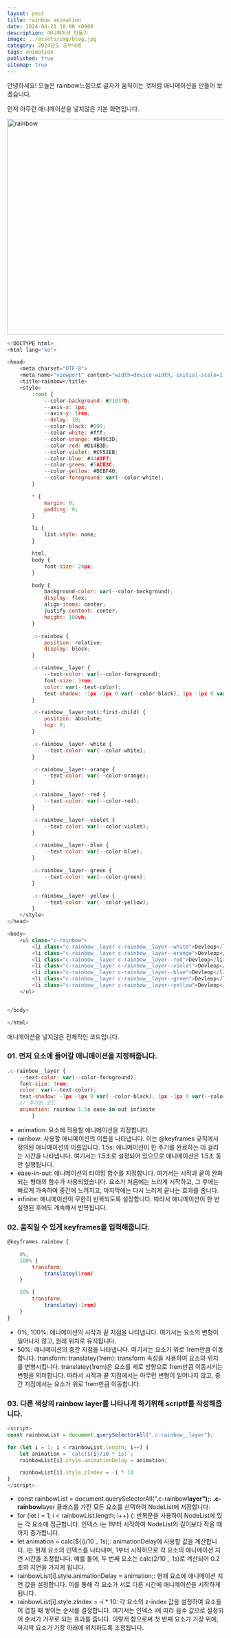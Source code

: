 ```yaml
---
layout: post
title: rainbow animation
date: 2024-04-21 18:00 +0900
description: 애니메이션 만들기
image: ../assets/img/blog.jpg
category: 2024년도 공부내용
tags: animation
published: true
sitemap: true
---
```


안녕하세요!
오늘은 rainbow느낌으로 글자가 움직이는 것처럼 애니메이션을 만들어 보겠습니다.

먼저 아무런 애니메이션을 넣지않은 기본 화면입니다.

<img src="/assets/img/rainbow01.png" alt="rainbow" width="800" height="500" >

```javascript
<!DOCTYPE html>
<html lang="ko">

<head>
    <meta charset="UTF-8">
    <meta name="viewport" content="width=device-width, initial-scale=1.0">
    <title>rainbow</title>
    <style>
        :root {
            --color-background: #31037D;
            --axis-x: 1px;
            --axis-y: 1rem;
            --delay: 10;
            --color-black: #000;
            --color-white: #fff;
            --color-orange: #D49C3D;
            --color-red: #D14B3D;
            --color-violet: #CF52EB;
            --color-blue: #44A3F7;
            --color-green: #5ACB3C;
            --color-yellow: #DEBF40;
            --color-foreground: var(--color-white);
        }

        * {
            margin: 0;
            padding: 0;
        }

        li {
            list-style: none;
        }

        html,
        body {
            font-size: 24px;
        }

        body {
            background-color: var(--color-background);
            display: flex;
            align-items: center;
            justify-content: center;
            height: 100vh;
        }

        .c-rainbow {
            position: relative;
            display: block;
        }

        .c-rainbow__layer {
            --text-color: var(--color-foreground);
            font-size: 3rem;
            color: var(--text-color);
            text-shadow: -1px -1px 0 var(--color-black), 1px -1px 0 var(--color-black), -1px 1px 0 var(--color-black), 1px 1px 0 var(--color-black), 4px 4px 0 rgba(0, 0, 0, 0.2);
        }

        .c-rainbow__layer:not(:first-child) {
            position: absolute;
            top: 0;
        }

        .c-rainbow__layer--white {
            --text-color: var(--color-white);
        }

        .c-rainbow__layer--orange {
            --text-color: var(--color-orange);
        }

        .c-rainbow__layer--red {
            --text-color: var(--color-red);
        }

        .c-rainbow__layer--violet {
            --text-color: var(--color-violet);
        }

        .c-rainbow__layer--blue {
            --text-color: var(--color-blue);
        }

        .c-rainbow__layer--green {
            --text-color: var(--color-green);
        }

        .c-rainbow__layer--yellow {
            --text-color: var(--color-yellow);
        }
    </style>
</head>

<body>
    <ul class="c-rainbow">
        <li class="c-rainbow__layer c-rainbow__layer--white">Devleop</li>
        <li class="c-rainbow__layer c-rainbow__layer--orange">Devleop</li>
        <li class="c-rainbow__layer c-rainbow__layer--red">Devleop</li>
        <li class="c-rainbow__layer c-rainbow__layer--violet">Devleop</li>
        <li class="c-rainbow__layer c-rainbow__layer--blue">Devleop</li>
        <li class="c-rainbow__layer c-rainbow__layer--green">Devleop</li>
        <li class="c-rainbow__layer c-rainbow__layer--yellow">Devleop</li>
    </ul>


</body>

</html>
```

애니메이션을 넣지않은 전체적인 코드입니다.

### 01. 먼저 요소에 들어갈 애니메이션을 지정해줍니다.

```javascript
.c-rainbow__layer {
    --text-color: var(--color-foreground);
    font-size: 3rem;
    color: var(--text-color);
    text-shadow: -1px -1px 0 var(--color-black), 1px -1px 0 var(--color-black), -1px 1px 0 var(--color-black), 1px 1px 0 var(--color-black), 4px 4px 0 rgba(0, 0, 0, 0.2);
    // 추가된 코드
    animation: rainbow 1.5s ease-in-out infinite
        }
```

- animation: 요소에 적용할 애니메이션을 지정합니다.
- rainbow: 사용할 애니메이션의 이름을 나타냅니다. 이는 @keyframes 규칙에서 정의된 애니메이션의 이름입니다.
  1.5s: 애니메이션이 한 주기를 완료하는 데 걸리는 시간을 나타냅니다. 여기서는 1.5초로 설정되어 있으므로 애니메이션은 1.5초 동안 실행됩니다.
- ease-in-out: 애니메이션의 타이밍 함수를 지정합니다. 여기서는 시작과 끝이 완화되는 형태의 함수가 사용되었습니다.
  요소가 처음에는 느리게 시작하고, 그 후에는 빠르게 가속하여 중간에 느려지고, 마지막에는 다시 느리게 끝나는 효과를 줍니다.
- infinite: 애니메이션이 무한히 반복되도록 설정합니다. 따라서 애니메이션이 한 번 실행된 후에도 계속해서 반복됩니다.

### 02. 움직일 수 있게 keyframes을 입력해줍니다.

```javascript
@keyframes rainbow {

    0%,
    100% {
        transform:
            translatey(1rem)
    }

    50% {
        transform:
            translatey(-1rem)
    }
}
```

- 0%, 100%: 애니메이션의 시작과 끝 지점을 나타냅니다. 여기서는 요소의 변형이 일어나지 않고, 원래 위치로 유지됩니다.
- 50%: 애니메이션의 중간 지점을 나타냅니다. 여기서는 요소가 위로 1rem만큼 이동합니다.
  transform: translatey(1rem): transform 속성을 사용하여 요소의 위치를 변형시킵니다.
  translatey(1rem)은 요소를 세로 방향으로 1rem만큼 이동시키는 변형을 의미합니다.
  따라서 시작과 끝 지점에서는 아무런 변형이 일어나지 않고, 중간 지점에서는 요소가 위로 1rem만큼 이동합니다.

### 03. 다른 색상의 rainbow layer를 나타나게 하기위해 scriptf를 작성해줍니다.

```javascript
<script>
const rainbowList = document.querySelectorAll(".c-rainbow__layer");

for (let i = 1; i < rainbowList.length; i++) {
    let animation = `calc(${i}/10 * 1s)`;
    rainbowList[i].style.animationDelay = animation;

    rainbowList[i].style.zIndex = -i * 10
}
</script>
```

- const rainbowList = document.querySelectorAll(".c-rainbow**layer");: .c-rainbow**layer 클래스를 가진 모든 요소를 선택하여 NodeList에 저장합니다.
- for (let i = 1; i < rainbowList.length; i++) {: 반복문을 사용하여 NodeList에 있는 각 요소에 접근합니다.
  인덱스 i는 1부터 시작하여 NodeList의 길이보다 작을 때까지 증가합니다.
- let animation = calc(${i}/10 _ 1s);: animationDelay에 사용할 값을 계산합니다.
  i는 현재 요소의 인덱스를 나타내며, 1부터 시작하므로 각 요소의 애니메이션 지연 시간을 조정합니다.
  예를 들어, 두 번째 요소는 calc(2/10 _ 1s)로 계산되어 0.2초의 지연을 가지게 됩니다.
- rainbowList[i].style.animationDelay = animation;: 현재 요소에 애니메이션 지연 값을 설정합니다.
  이를 통해 각 요소가 서로 다른 시간에 애니메이션을 시작하게 됩니다.
- rainbowList[i].style.zIndex = -i \* 10: 각 요소의 z-index 값을 설정하여 요소들이 겹칠 때 쌓이는 순서를 결정합니다.
  여기서는 인덱스 i에 따라 음수 값으로 설정되어 순서가 거꾸로 되는 효과를 줍니다.
  이렇게 함으로써 첫 번째 요소가 가장 위에, 마지막 요소가 가장 아래에 위치하도록 조정됩니다.

